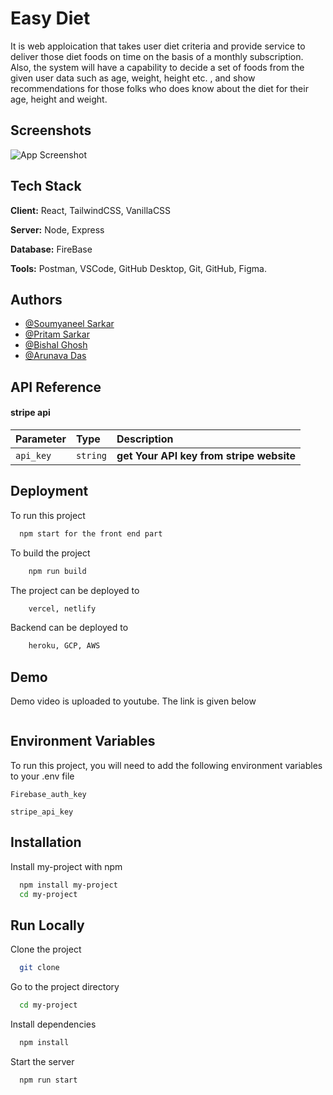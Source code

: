 
# Easy Diet


It is web apploication that takes user diet criteria and provide service to deliver those diet foods on time on the basis of a monthly subscription. Also, the system will have a capability to decide a set of foods from the given user data such as age, weight, height etc. , and show recommendations for those folks who does know about the diet for their age, height and weight.


## Screenshots

![App Screenshot](https://cdn.discordapp.com/attachments/1043230792559640592/1127926571139858493/WhatsApp_Image_2023-07-10_at_17.01.40.jpg)


## Tech Stack

**Client:** React, TailwindCSS, VanillaCSS

**Server:** Node, Express

**Database:** FireBase

**Tools:** Postman, VSCode, GitHub Desktop, Git, GitHub, Figma.


## Authors

- [@Soumyaneel Sarkar](https://github.com/a-little-hat)
- [@Pritam Sarkar](https://github.com/Sark-07)
- [@Bishal Ghosh](https://github.com/Bishal0416)
- [@Arunava Das](https://github.com/Arunava2002)


## API Reference

#### stripe api 



| Parameter | Type     | Description                |
| :-------- | :------- | :------------------------- |
| `api_key` | `string` | **get Your API key from stripe website** |




## Deployment

To run this project

```bash
  npm start for the front end part
```

To build the project

```bash
    npm run build
```

The project can be deployed to 

```bash
    vercel, netlify
```

Backend can be deployed to 
```bash
    heroku, GCP, AWS
```



## Demo

Demo video is uploaded to youtube. The link is given below
```

```


## Environment Variables

To run this project, you will need to add the following environment variables to your .env file

`Firebase_auth_key`

`stripe_api_key`


## Installation

Install my-project with npm

```bash
  npm install my-project
  cd my-project
```
    
## Run Locally

Clone the project

```bash
  git clone 
```

Go to the project directory

```bash
  cd my-project
```

Install dependencies

```bash
  npm install
```

Start the server

```bash
  npm run start
```

